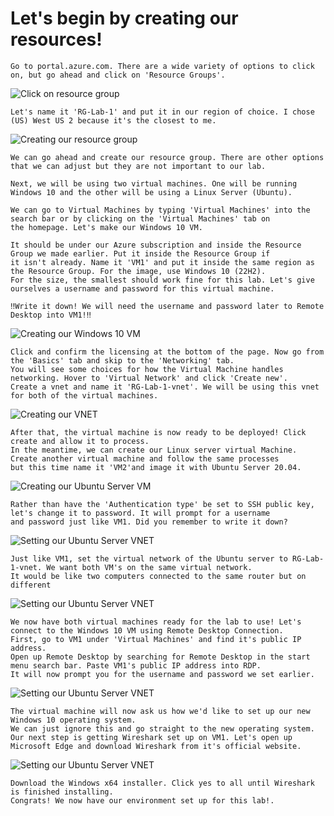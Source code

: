 # Let's begin by creating our resources!

    Go to portal.azure.com. There are a wide variety of options to click on, but go ahead and click on 'Resource Groups'.

<p>
<img src="https://i.imgur.com/7krsaNf.jpg" alt="Click on resource group"/>
</p>

    Let's name it 'RG-Lab-1' and put it in our region of choice. I chose (US) West US 2 because it's the closest to me.

<p>
<img src="https://i.imgur.com/sKuqDgB.jpg" alt="Creating our resource group"/>
</p>

    We can go ahead and create our resource group. There are other options that we can adjust but they are not important to our lab.

    Next, we will be using two virtual machines. One will be running Windows 10 and the other will be using a Linux Server (Ubuntu).

    We can go to Virtual Machines by typing 'Virtual Machines' into the search bar or by clicking on the 'Virtual Machines' tab on
    the homepage. Let's make our Windows 10 VM.

    It should be under our Azure subscription and inside the Resource Group we made earlier. Put it inside the Resource Group if
    it isn't already. Name it 'VM1' and put it inside the same region as the Resource Group. For the image, use Windows 10 (22H2).
    For the size, the smallest should work fine for this lab. Let's give ourselves a username and password for this virtual machine.
    
    ‼️Write it down! We will need the username and password later to Remote Desktop into VM1!‼️
    
<p>
<img src="https://i.imgur.com/B0zB7nn.png" alt="Creating our Windows 10 VM"/>
</p>

    Click and confirm the licensing at the bottom of the page. Now go from the 'Basics' tab and skip to the 'Networking' tab. 
    You will see some choices for how the Virtual Machine handles networking. Hover to 'Virtual Network' and click 'Create new'.
    Create a vnet and name it 'RG-Lab-1-vnet'. We will be using this vnet for both of the virtual machines.

<p>
<img src="https://i.imgur.com/n6hXrV1.png" alt="Creating our VNET"/>
</p>

    After that, the virtual machine is now ready to be deployed! Click create and allow it to process.
    In the meantime, we can create our Linux server virtual Machine. Create another virtual machine and follow the same processes
    but this time name it 'VM2'and image it with Ubuntu Server 20.04.

<p>
<img src="https://i.imgur.com/6CDP1nm.png" alt="Creating our Ubuntu Server VM"/>
</p>

    Rather than have the 'Authentication type' be set to SSH public key, let's change it to password. It will prompt for a username
    and password just like VM1. Did you remember to write it down?

<p>
<img src="https://i.imgur.com/hSTqfiW.png" alt="Setting our Ubuntu Server VNET"/>
</p>

    Just like VM1, set the virtual network of the Ubuntu server to RG-Lab-1-vnet. We want both VM's on the same virtual network.
    It would be like two computers connected to the same router but on different

<p>
<img src="https://i.imgur.com/16Zmk36.png" alt="Setting our Ubuntu Server VNET"/>
</p>

    We now have both virtual machines ready for the lab to use! Let's connect to the Windows 10 VM using Remote Desktop Connection. 
    First, go to VM1 under 'Virtual Machines' and find it's public IP address. 
    Open up Remote Desktop by searching for Remote Desktop in the start menu search bar. Paste VM1's public IP address into RDP. 
    It will now prompt you for the username and password we set earlier.

<p>
<img src="https://i.imgur.com/N8QRGC0.png" alt="Setting our Ubuntu Server VNET"/>
</p>

    The virtual machine will now ask us how we'd like to set up our new Windows 10 operating system. 
    We can just ignore this and go straight to the new operating system. 
    Our next step is getting Wireshark set up on VM1. Let's open up Microsoft Edge and download Wireshark from it's official website.

<p>
<img src="https://i.imgur.com/N8QRGC0.png" alt="Setting our Ubuntu Server VNET"/>
</p>

    Download the Windows x64 installer. Click yes to all until Wireshark is finished installing.
    Congrats! We now have our environment set up for this lab!.
